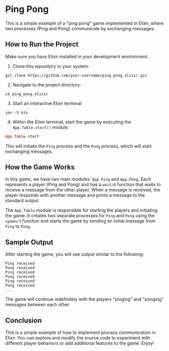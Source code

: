 # Ping Pong

This is a simple example of a "ping pong" game implemented in Elixir, where two processes (Ping and Pong) communicate by exchanging messages.

## How to Run the Project

Make sure you have Elixir installed in your development environment.

1. Clone this repository to your system:

```shell
git clone https://github.com/your-username/ping_pong_elixir.git
```

2. Navigate to the project directory:

```shell
cd ping_pong_elixir
```

3. Start an interactive Elixir terminal:

```shell
iex -S mix
```

4. Within the Elixir terminal, start the game by executing the `App.Table.start()` module:

```elixir
App.Table.start
```

This will initiate the `Ping` process and the `Pong` process, which will start exchanging messages.

## How the Game Works

In this game, we have two main modules: `App.Ping` and `App.Pong`. Each represents a player (Ping and Pong) and has a `wait/0` function that waits to receive a message from the other player. When a message is received, the player responds with another message and prints a message to the standard output.

The `App.Table` module is responsible for starting the players and initiating the game. It creates two separate processes for `Ping` and `Pong` using the `spawn/3` function and starts the game by sending an initial message from `Ping` to `Pong`.

## Sample Output

After starting the game, you will see output similar to the following:

```
Ping received
Pong received
Ping received
Pong received
Ping received
Pong received
...
```

The game will continue indefinitely with the players "pinging" and "ponging" messages between each other.

## Conclusion

This is a simple example of how to implement process communication in Elixir. You can explore and modify the source code to experiment with different player behaviors or add additional features to the game. Enjoy!

